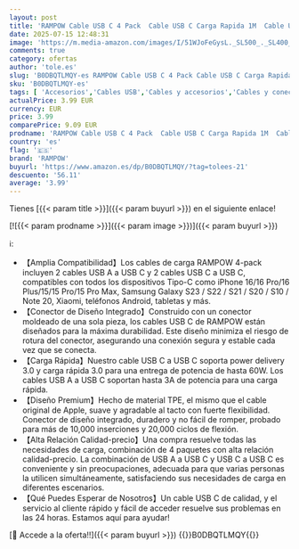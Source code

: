 ```yaml
---
layout: post
title: 'RAMPOW Cable USB C 4 Pack  Cable USB C Carga Rapida 1M  Cable USB A USB C*2  USB C a USB C*2  Cable iPhone 16  Cable iPhone 15 USB Tipo C para iPhone 16/16 Pro/15/15 Pro  iPad  Samsung Galaxy S23/S22'
date: 2025-07-15 12:48:31
image: 'https://m.media-amazon.com/images/I/51WJoFeGysL._SL500_._SL400_.jpg'
comments: true
category: ofertas
author: 'tole.es'
slug: 'B0DBQTLMQY-es RAMPOW Cable USB C 4 Pack Cable USB C Carga Rapida 1M...'
sku: 'B0DBQTLMQY-es'
tags: [ 'Accesorios','Cables USB','Cables y accesorios','Cables y conectores','Informática','ipad','iphone','rampow','🇪🇸', ]
actualPrice: 3.99 EUR
currency: EUR
price: 3.99
comparePrice: 9.09 EUR
prodname: 'RAMPOW Cable USB C 4 Pack  Cable USB C Carga Rapida 1M  Cable USB A USB C*2  USB C a USB C*2  Cable iPhone 16  Cable iPhone 15 USB Tipo C para iPhone 16/16 Pro/15/15 Pro  iPad  Samsung Galaxy S23/S22'
country: 'es'
flag: '🇪🇸'
brand: 'RAMPOW'
buyurl: 'https://www.amazon.es/dp/B0DBQTLMQY/?tag=tolees-21'
descuento: '56.11'
average: '3.99'
---
```


Tienes [{{< param title >}}]({{< param buyurl >}}) en el siguiente enlace!

[![{{< param prodname >}}]({{< param image >}})]({{< param buyurl >}})

ℹ️:

- 【Amplia Compatibilidad】Los cables de carga RAMPOW 4-pack incluyen 2 cables USB A a USB C y 2 cables USB C a USB C, compatibles con todos los dispositivos Tipo-C como iPhone 16/16 Pro/16 Plus/15/15 Pro/15 Pro Max, Samsung Galaxy S23 / S22 / S21 / S20 / S10 / Note 20, Xiaomi, teléfonos Android, tabletas y más.
- 【Conector de Diseño Integrado】Construido con un conector moldeado de una sola pieza, los cables USB C de RAMPOW están diseñados para la máxima durabilidad. Este diseño minimiza el riesgo de rotura del conector, asegurando una conexión segura y estable cada vez que se conecta.
- 【Carga Rápida】Nuestro cable USB C a USB C soporta power delivery 3.0 y carga rápida 3.0 para una entrega de potencia de hasta 60W. Los cables USB A a USB C soportan hasta 3A de potencia para una carga rápida.
- 【Diseño Premium】Hecho de material TPE, el mismo que el cable original de Apple, suave y agradable al tacto con fuerte flexibilidad. Conector de diseño integrado, duradero y no fácil de romper, probado para más de 10,000 inserciones y 20,000 ciclos de flexión.
- 【Alta Relación Calidad-precio】Una compra resuelve todas las necesidades de carga, combinación de 4 paquetes con alta relación calidad-precio. La combinación de USB A a USB C y USB C a USB C es conveniente y sin preocupaciones, adecuada para que varias personas la utilicen simultáneamente, satisfaciendo sus necesidades de carga en diferentes escenarios.
- 【Qué Puedes Esperar de Nosotros】Un cable USB C de calidad, y el servicio al cliente rápido y fácil de acceder resuelve sus problemas en las 24 horas. Estamos aquí para ayudar!

[🛒 Accede a la oferta!!]({{< param buyurl >}})
{{<world>}}B0DBQTLMQY{{</world>}}
